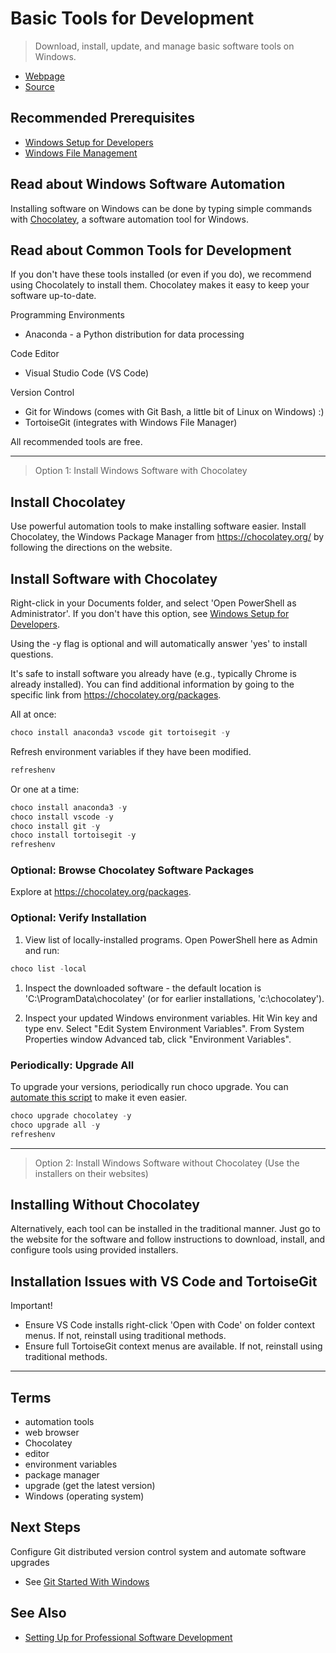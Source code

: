 # Basic Tools for Development

> Download, install, update, and manage basic software tools on Windows.

- [Webpage](https://denisecase.github.io/basic-tools-for-webdev/)
- [Source](https://github.com/denisecase/basic-tools-for-webdev)

## Recommended Prerequisites

- [Windows Setup for Developers](https://github.com/denisecase/windows-setup)
- [Windows File Management](https://github.com/denisecase/windows-file-management)

## Read about Windows Software Automation

Installing software on Windows can be done by typing simple commands with [Chocolatey](https://chocolatey.org/), a software automation tool for Windows. 

## Read about Common Tools for Development

If you don't have these tools installed (or even if you do), we recommend using Chocolately to install them. 
Chocolatey makes it easy to keep your software up-to-date. 

Programming Environments

- Anaconda - a Python distribution for data processing

Code Editor

- Visual Studio Code (VS Code)

Version Control

- Git for Windows (comes with Git Bash, a little bit of Linux on Windows) :) 
- TortoiseGit (integrates with Windows File Manager)

All recommended tools are free.

---

> Option 1: Install Windows Software with Chocolatey

## Install Chocolatey

Use powerful automation tools to make installing software easier. Install Chocolatey, the Windows Package Manager from <https://chocolatey.org/> by following the directions on the website.

## Install Software with Chocolatey

Right-click in your Documents folder, and select 'Open PowerShell as Administrator'. 
If you don't have this option, see [Windows Setup for Developers](https://github.com/denisecase/windows-setup).

Using the -y flag is optional and will automatically answer 'yes' to install questions.

It's safe to install software you already have (e.g., typically Chrome is already installed). You can find additional information by going to the specific link from <https://chocolatey.org/packages>.

All at once:

```PowerShell
choco install anaconda3 vscode git tortoisegit -y
```

Refresh environment variables if they have been modified.

```PowerShell
refreshenv
```

Or one at a time:

```PowerShell
choco install anaconda3 -y
choco install vscode -y
choco install git -y
choco install tortoisegit -y
refreshenv
```

### Optional: Browse Chocolatey Software Packages

Explore at <https://chocolatey.org/packages>.

### Optional: Verify Installation

1. View list of locally-installed programs. Open PowerShell here as Admin and run:

```PowerShell
choco list -local
```

1. Inspect the downloaded software - the default location is 'C:\ProgramData\chocolatey' (or for earlier installations, 'c:\chocolatey').

1. Inspect your updated Windows environment variables. Hit Win key and type env. Select "Edit System Environment Variables". From System Properties window Advanced tab, click "Environment Variables".

### Periodically: Upgrade All

To upgrade your versions, periodically run choco upgrade. You can [automate this script](https://github.com/denisecase/windows-daily-software-upgrade) to make it even easier. 

```Powershell
choco upgrade chocolatey -y
choco upgrade all -y
refreshenv
```

---

> Option 2: Install Windows Software without Chocolatey (Use the installers on their websites)

## Installing Without Chocolatey

Alternatively, each tool can be installed in the traditional manner. Just go to the website for the software and follow instructions to download, install, and configure tools using provided installers.

## Installation Issues with VS Code and TortoiseGit

Important!

- Ensure VS Code installs right-click 'Open with Code' on folder context menus. If not, reinstall using traditional methods.
- Ensure full TortoiseGit context menus are available. If not, reinstall using traditional methods. 

---

## Terms

- automation tools
- web browser
- Chocolatey
- editor
- environment variables
- package manager
- upgrade (get the latest version)
- Windows (operating system)

## Next Steps

Configure Git distributed version control system and automate software upgrades

- See [Git Started With Windows](https://github.com/denisecase/git-started-windows)

## See Also

- [Setting Up for Professional Software Development](https://github.com/denisecase/pro-dev-list)
